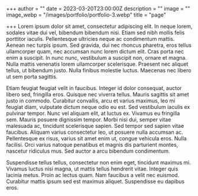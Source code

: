+++
author = ""
date = 2023-03-20T23:00:00Z
description = ""
image = ""
image_webp = "/images/portfolio/portfolio-3.webp"
title = "page"

+++
Lorem ipsum dolor sit amet, consectetur adipiscing elit. In neque lorem, sodales vitae dui vel, bibendum bibendum nisi. Etiam sed nibh mollis felis porttitor iaculis. Pellentesque ultricies neque ac condimentum mattis. Aenean nec turpis ipsum. Sed gravida, dui nec rhoncus pharetra, eros tellus ullamcorper quam, nec accumsan nunc lorem dictum elit. Cras porta nec enim a suscipit. In nunc nunc, vestibulum a suscipit non, ornare et magna. Nulla mattis venenatis lorem ullamcorper scelerisque. Praesent nec aliquet tellus, ut bibendum justo. Nulla finibus molestie luctus. Maecenas nec libero ut sem porta sagittis.

Etiam feugiat feugiat velit in faucibus. Integer id dolor consequat, auctor libero sed, fringilla eros. Quisque nec viverra tellus. Mauris sagittis sit amet justo in commodo. Curabitur convallis, arcu et varius maximus, leo mi feugiat diam, vulputate dictum neque odio eu est. Sed vestibulum iaculis ex pulvinar tempor. Nunc vel aliquam elit, at luctus ex. Vivamus eu fringilla sem. Mauris posuere dignissim tempor. Morbi nisi dui, semper vitae malesuada ac, tincidunt scelerisque sapien. Sed tempor sed sapien vitae faucibus. Aliquam varius consectetur leo, ut posuere nulla accumsan ac. Pellentesque ex risus, varius sit amet enim ut, congue vehicula eros. Nulla facilisi. Orci varius natoque penatibus et magnis dis parturient montes, nascetur ridiculus mus. Sed auctor a arcu bibendum condimentum.

Suspendisse tellus tellus, consectetur non enim eget, tincidunt maximus mi. Vivamus luctus nisi magna, ut mattis tellus hendrerit vitae. Integer quis lacinia metus. Proin ac lectus quam. Nam faucibus a velit nec euismod. Curabitur mattis ipsum sed est maximus aliquet. Suspendisse eu dapibus eros.